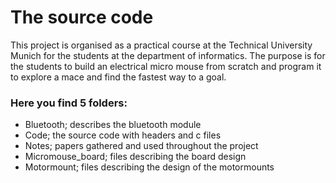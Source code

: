 # The source code
This project is organised as a practical course at the Technical University Munich for the students at the department of informatics. The purpose is for the students to build an electrical micro mouse from scratch and program it to explore a mace and find the fastest way to a goal.

### Here you find 5 folders:
- Bluetooth; describes the bluetooth module
- Code; the source code with headers and c files
- Notes; papers gathered and used throughout the project
- Micromouse_board; files describing the board design 
- Motormount; files describing the design of the motormounts
